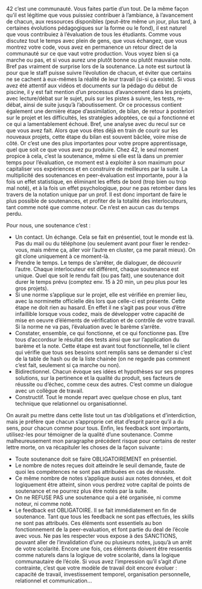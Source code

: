 <!-- TITLE: Peer Correcting -->
<!-- SUBTITLE: Peer Correcting is an art -->

42 c’est une communauté. Vous faites partie d’un tout. De la même façon qu’il est légitime que vous puissiez contribuer à l’ambiance, à l’avancement de chacun, aux ressources disponibles (peut-être même un jour, plus tard, à certaines évolutions pédagogiques sur la forme ou le fond), il est naturel que vous contribuiez à l’évaluation de tous les étudiants. Comme vous discutez tout le temps avec plein de gens, que vous échangez, que vous montrez votre code, vous avez en permanence un retour direct de la communauté sur ce que vaut votre production. Vous voyez bien si ça marche ou pas, et si vous aurez une plutôt bonne ou plutôt mauvaise note. Bref pas vraiment de surprise lors de la soutenance. La note est surtout là pour que le staff puisse suivre l’évolution de chacun, et éviter que certains ne se cachent à eux-mêmes la réalité de leur travail (si-si ça existe).
Si vous avez été attentif aux vidéos et documents sur la pédago du début de piscine, il y est fait mention d’un processus d’avancement dans les projets, avec lecture/débat sur le sujet, puis sur les pistes à suivre, les tests, re-débat, ainsi de suite jusqu’à l’aboutissement. Or ce processus contient également une dernière étape d’assimilation, de bilan, de retour à posteriori sur le projet et les difficultés, les stratégies adoptées, ce qui a fonctionné et ce qui a lamentablement échoué. Bref, une analyse avec du recul sur ce que vous avez fait. Alors que vous êtes déjà en train de courir sur les nouveaux projets, cette étape du bilan est souvent bâclée, voire mise de côté. Or c’est une des plus importantes pour votre
propre apprentissage, quel que soit ce que vous avez pu produire. Chez 42, le seul moment propice à cela, c’est la soutenance, même si elle est là dans un premier temps pour l’évaluation, ce moment est à exploiter à son maximum pour capitaliser vos expériences et en construire de meilleures par la suite. La multiplicité des soutenances en peer-évaluation est importante, pour à la fois un effet statistique, en éliminant les effets de bord (trop bien ou trop mal noté), et à la fois un effet psychologique, pour ne pas retomber dans les travers de la notation unique par un prof. Il est donc important de faire le plus possible de soutenances, et profiter de la totalité des interlocuteurs, tant comme noté que comme noteur. Ce n’est en aucun cas du temps perdu.

Pour nous, une soutenance c’est :
- Un contact. Un échange. Cela se fait en présentiel, tout le monde est là. Pas du mail ou du téléphone (ou seulement avant pour fixer le rendez-vous, mais même ça, aller voir l’autre en cluster, ça me parait mieux). On git clone uniquement à ce moment-là.
- Prendre le temps. Le temps de s’arrêter, de dialoguer, de découvrir l’autre. Chaque interlocuteur est différent, chaque soutenance est unique. Quel que soit le rendu fait (ou pas fait), une soutenance doit durer le temps prévu (comptez env. 15 à 20 min, un peu plus pour les gros projets).
- Si une norme s’applique sur le projet, elle est vérifiée en premier lieu, avec la norminette officielle dès lors que celle-ci est présente. Cette étape ne doit rien au hasard. En effet il ne s’agit pas pour vous d’être infaillible lorsque vous codez, mais de développer votre capacité de mise en oeuvre d’éléments de vérification et de contrôle de votre travail. Si la norme ne va pas, l’évaluation avec le barème s’arrête.
- Constater, ensemble, ce qui fonctionne, et ce qui fonctionne pas. Etre tous d’accordsur le résultat des tests ainsi que sur l’application du barème et la note. Cette étape est avant tout fonctionnelle, tel le client qui vérifie que tous ses besoins sont remplis sans se demander si c’est de la table de hash ou de la liste chainée (on ne regarde pas comment c’est fait, seulement si ça marche ou non).
- Bidirectionnel. Chacun évoque ses idées et hypothèses sur ses propres solutions, sur la pertinence et la qualité du produit, ses facteurs de réussite ou d’échec, comme ceux des autres. C’est comme un dialogue avec un collègue de travail.
- Constructif. Tout le monde repart avec quelque chose en plus, tant technique que relationnel ou organisationnel.

On aurait pu mettre dans cette liste tout un tas d’obligations et d’interdiction, mais je préfère que chacun s’approprie cet état d’esprit parce qu’il a du sens, pour chacun comme pour tous. Enfin, les feedback sont importants, utilisez-les pour témoigner de la qualité d’une soutenance. Comme malheureusement mon paragraphe précédent risque pour certains de rester lettre morte, on va récapituler les choses de la façon suivante :
- Toute soutenance doit se faire OBLIGATOIREMENT en présentiel.
- Le nombre de notes reçues doit atteindre le seuil demande, faute de quoi les compétences ne sont pas attribuées en cas de réussite.
- Ce même nombre de notes s’applique aussi aux notes données, et doit logiquement être atteint, sinon vous perdrez votre capital de points de soutenance et ne pourrez plus être notés par la suite.
- On ne REFUSE PAS une soutenance qui a été organisée, ni comme noteur, ni comme noté.
- Le feedback est OBLIGATOIRE. Il se fait immédiatement en fin de soutenance. Tant que tous les feedback ne sont pas effectués, les skills ne sont pas attribués. Ces éléments sont essentiels au bon fonctionnement de la peer-evaluation, et font partie du deal de l’école avec vous. Ne pas les respecter vous expose à des SANCTIONS, pouvant aller de l’invalidation d’une ou plusieurs notes, jusqu’à un arrêt de votre scolarité. Encore une fois, ces éléments doivent être ressentis comme naturels dans la logique de votre scolarité, dans la logique communautaire de l’école. Si vous avez l’impression qu’il s’agit d’une contrainte, c’est que votre modèle de travail doit encore évoluer : capacité de travail, investissement temporel, organisation personnelle, relationnel et communication...